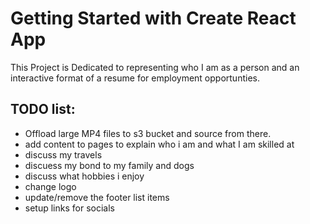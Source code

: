# Getting Started with Create React App

This Project is Dedicated to representing who I am as a person and an interactive format of a resume for employment opportunties. 

## TODO list:
* Offload large MP4 files to s3 bucket and source from there.
* add content to pages to explain who i am and what I am skilled at
* discuss my travels
* discuess my bond to my family and dogs
* discuss what hobbies i enjoy
* change logo
* update/remove the footer list items
* setup links for socials

